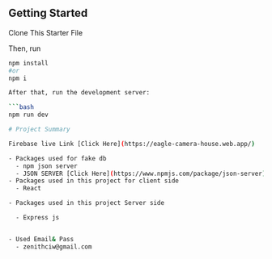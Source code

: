 ## Getting Started

Clone This Starter File

Then, run

````bash
npm install
#or
npm i

After that, run the development server:

```bash
npm run dev

# Project Summary

Firebase live Link [Click Here](https://eagle-camera-house.web.app/)

- Packages used for fake db
  - npm json server
  - JSON SERVER [Click Here](https://www.npmjs.com/package/json-server)
- Packages used in this project for client side
  - React

- Packages used in this project Server side

  - Express js


- Used Email& Pass
  - zenithciw@gmail.com

````
